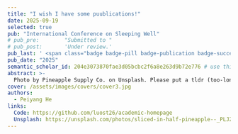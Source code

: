 ```yaml
---
title: "I wish I have some puublications!"
date: 2025-09-19
selected: true
pub: "International Conference on Sleeping Well"
# pub_pre:        "Submitted to "
# pub_post:       'Under review.'
pub_last: ' <span class="badge badge-pill badge-publication badge-success">Spotlight</span>'
pub_date: "2025"
semantic_scholar_id: 204e3073870fae3d05bcbc2f6a8e263d9b72e776 # use this to retrieve citation count
abstract: >-
  Photo by Pineapple Supply Co. on Unsplash. Please put a tldr (too-long-didnt-read, 1~2 sentences) of your publication here. It is not recommended to put the actual abstract here because it is usually too long to fit in. $\LaTeX$ is supported. $a=b+c$.
cover: /assets/images/covers/cover3.jpg
authors:
  - Peiyang He
links:
  Code: https://github.com/luost26/academic-homepage
  Unsplash: https://unsplash.com/photos/sliced-in-half-pineapple--_PLJZmHZzk
---
```

